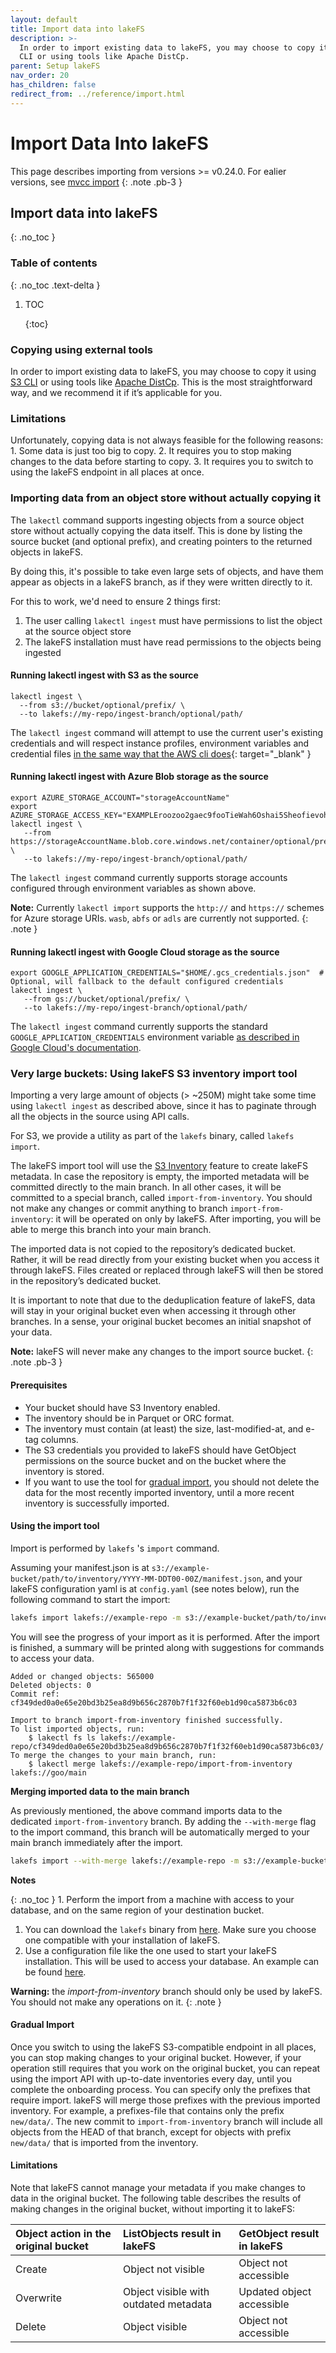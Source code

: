 ```yaml
---
layout: default
title: Import data into lakeFS
description: >-
  In order to import existing data to lakeFS, you may choose to copy it using S3
  CLI or using tools like Apache DistCp.
parent: Setup lakeFS
nav_order: 20
has_children: false
redirect_from: ../reference/import.html
---
```


# Import Data Into lakeFS

This page describes importing from versions &gt;= v0.24.0. For ealier versions, see [mvcc import](https://github.com/treeverse/lakeFS/tree/d89133907f36230c11fd8c1b40fb45cb3baa8f70/docs/setup/import-mvcc.md) {: .note .pb-3 }

## Import data into lakeFS

{: .no\_toc }

### Table of contents

{: .no\_toc .text-delta }

1. TOC

   {:toc}

### Copying using external tools

In order to import existing data to lakeFS, you may choose to copy it using [S3 CLI](https://github.com/treeverse/lakeFS/tree/d89133907f36230c11fd8c1b40fb45cb3baa8f70/docs/integrations/aws_cli.md#copy-from-a-local-path-to-lakefs) or using tools like [Apache DistCp](https://github.com/treeverse/lakeFS/tree/d89133907f36230c11fd8c1b40fb45cb3baa8f70/docs/integrations/distcp.md#from-s3-to-lakefs). This is the most straightforward way, and we recommend it if it’s applicable for you.

### Limitations

Unfortunately, copying data is not always feasible for the following reasons: 1. Some data is just too big to copy. 2. It requires you to stop making changes to the data before starting to copy. 3. It requires you to switch to using the lakeFS endpoint in all places at once.

### Importing data from an object store without actually copying it

The `lakectl` command supports ingesting objects from a source object store without actually copying the data itself. This is done by listing the source bucket \(and optional prefix\), and creating pointers to the returned objects in lakeFS.

By doing this, it's possible to take even large sets of objects, and have them appear as objects in a lakeFS branch, as if they were written directly to it.

For this to work, we'd need to ensure 2 things first:

1. The user calling `lakectl ingest` must have permissions to list the object at the source object store
2. The lakeFS installation must have read permissions to the objects being ingested

#### Running lakectl ingest with S3 as the source

```text
lakectl ingest \
  --from s3://bucket/optional/prefix/ \
  --to lakefs://my-repo/ingest-branch/optional/path/
```

The `lakectl ingest` command will attempt to use the current user's existing credentials and will respect instance profiles, environment variables and credential files [in the same way that the AWS cli does](https://docs.aws.amazon.com/cli/latest/userguide/cli-configure-quickstart.html){: target="\_blank" }

#### Running lakectl ingest with Azure Blob storage as the source

```text
export AZURE_STORAGE_ACCOUNT="storageAccountName"
export AZURE_STORAGE_ACCESS_KEY="EXAMPLEroozoo2gaec9fooTieWah6Oshai5Sheofievohthapob0aidee5Shaekahw7loo1aishoonuuquahr3=="
lakectl ingest \
   --from https://storageAccountName.blob.core.windows.net/container/optional/prefix/ \
   --to lakefs://my-repo/ingest-branch/optional/path/
```

The `lakectl ingest` command currently supports storage accounts configured through environment variables as shown above.

**Note:** Currently `lakectl import` supports the `http://` and `https://` schemes for Azure storage URIs. `wasb`, `abfs` or `adls` are currently not supported. {: .note }

#### Running lakectl ingest with Google Cloud storage as the source

```text
export GOOGLE_APPLICATION_CREDENTIALS="$HOME/.gcs_credentials.json"  # Optional, will fallback to the default configured credentials
lakectl ingest \
   --from gs://bucket/optional/prefix/ \
   --to lakefs://my-repo/ingest-branch/optional/path/
```

The `lakectl ingest` command currently supports the standard `GOOGLE_APPLICATION_CREDENTIALS` environment variable [as described in Google Cloud's documentation](https://cloud.google.com/docs/authentication/getting-started).

### Very large buckets: Using lakeFS S3 inventory import tool

Importing a very large amount of objects \(&gt; ~250M\) might take some time using `lakectl ingest` as described above, since it has to paginate through all the objects in the source using API calls.

For S3, we provide a utility as part of the `lakefs` binary, called `lakefs import`.

The lakeFS import tool will use the [S3 Inventory](https://docs.aws.amazon.com/AmazonS3/latest/dev/storage-inventory.html) feature to create lakeFS metadata. In case the repository is empty, the imported metadata will be committed directly to the main branch. In all other cases, it will be committed to a special branch, called `import-from-inventory`. You should not make any changes or commit anything to branch `import-from-inventory`: it will be operated on only by lakeFS. After importing, you will be able to merge this branch into your main branch.

The imported data is not copied to the repository’s dedicated bucket. Rather, it will be read directly from your existing bucket when you access it through lakeFS. Files created or replaced through lakeFS will then be stored in the repository’s dedicated bucket.

It is important to note that due to the deduplication feature of lakeFS, data will stay in your original bucket even when accessing it through other branches. In a sense, your original bucket becomes an initial snapshot of your data.

**Note:** lakeFS will never make any changes to the import source bucket. {: .note .pb-3 }

#### Prerequisites

* Your bucket should have S3 Inventory enabled.
* The inventory should be in Parquet or ORC format.
* The inventory must contain \(at least\) the size, last-modified-at, and e-tag columns.
* The S3 credentials you provided to lakeFS should have GetObject permissions on the source bucket and on the bucket where the inventory is stored.
* If you want to use the tool for [gradual import](import.md#gradual-import), you should not delete the data for the most recently imported inventory, until a more recent inventory is successfully imported.

#### Using the import tool

Import is performed by `lakefs` 's `import` command.

Assuming your manifest.json is at `s3://example-bucket/path/to/inventory/YYYY-MM-DDT00-00Z/manifest.json`, and your lakeFS configuration yaml is at `config.yaml` \(see notes below\), run the following command to start the import:

```bash
lakefs import lakefs://example-repo -m s3://example-bucket/path/to/inventory/YYYY-MM-DDT00-00Z/manifest.json --config config.yaml
```

You will see the progress of your import as it is performed. After the import is finished, a summary will be printed along with suggestions for commands to access your data.

```text
Added or changed objects: 565000
Deleted objects: 0
Commit ref: cf349ded0a0e65e20bd3b25ea8d9b656c2870b7f1f32f60eb1d90ca5873b6c03

Import to branch import-from-inventory finished successfully.
To list imported objects, run:
    $ lakectl fs ls lakefs://example-repo/cf349ded0a0e65e20bd3b25ea8d9b656c2870b7f1f32f60eb1d90ca5873b6c03/
To merge the changes to your main branch, run:
    $ lakectl merge lakefs://example-repo/import-from-inventory lakefs://goo/main
```

**Merging imported data to the main branch**

As previously mentioned, the above command imports data to the dedicated `import-from-inventory` branch. By adding the `--with-merge` flag to the import command, this branch will be automatically merged to your main branch immediately after the import.

```bash
lakefs import --with-merge lakefs://example-repo -m s3://example-bucket/path/to/inventory/YYYY-MM-DDT00-00Z/manifest.json --config config.yaml
```

**Notes**

{: .no\_toc } 1. Perform the import from a machine with access to your database, and on the same region of your destination bucket.

1. You can download the `lakefs` binary from [here](https://github.com/treeverse/lakeFS/releases). Make sure you choose one compatible with your installation of lakeFS.
2. Use a configuration file like the one used to start your lakeFS installation. This will be used to access your database. An example can be found [here](http://localhost:4000/reference/configuration.html#example-aws-deployment).

**Warning:** the _import-from-inventory_ branch should only be used by lakeFS. You should not make any operations on it. {: .note }

#### Gradual Import

Once you switch to using the lakeFS S3-compatible endpoint in all places, you can stop making changes to your original bucket. However, if your operation still requires that you work on the original bucket, you can repeat using the import API with up-to-date inventories every day, until you complete the onboarding process. You can specify only the prefixes that require import. lakeFS will merge those prefixes with the previous imported inventory. For example, a prefixes-file that contains only the prefix `new/data/`. The new commit to `import-from-inventory` branch will include all objects from the HEAD of that branch, except for objects with prefix `new/data/` that is imported from the inventory.

#### Limitations

Note that lakeFS cannot manage your metadata if you make changes to data in the original bucket. The following table describes the results of making changes in the original bucket, without importing it to lakeFS:

| Object action in the original bucket | ListObjects result in lakeFS | GetObject result in lakeFS |
| :--- | :--- | :--- |
| Create | Object not visible | Object not accessible |
| Overwrite | Object visible with outdated metadata | Updated object accessible |
| Delete | Object visible | Object not accessible |

